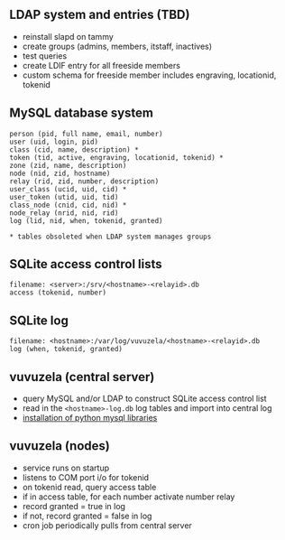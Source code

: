 
LDAP system and entries (TBD)
-----------------------------
- reinstall slapd on tammy
- create groups (admins, members, itstaff, inactives)
- test queries
- create LDIF entry for all freeside members
- custom schema for freeside member includes engraving, locationid, tokenid

MySQL database system
---------------------
    person (pid, full name, email, number)
    user (uid, login, pid)
    class (cid, name, description) *
    token (tid, active, engraving, locationid, tokenid) *
    zone (zid, name, description) 
    node (nid, zid, hostname)
    relay (rid, zid, number, description)
    user_class (ucid, uid, cid) *
    user_token (utid, uid, tid)
    class_node (cnid, cid, nid) *
    node_relay (nrid, nid, rid)
    log (lid, nid, when, tokenid, granted)

    * tables obsoleted when LDAP system manages groups

SQLite access control lists
---------------------------
    filename: <server>:/srv/<hostname>-<relayid>.db
    access (tokenid, number)

SQLite log
----------
    filename: <hostname>:/var/log/vuvuzela/<hostname>-<relayid>.db
    log (when, tokenid, granted)

vuvuzela (central server)
-------------------------
- query MySQL and/or LDAP to construct SQLite access control list
- read in the `<hostname>-log.db` log tables and import into central log
- [installation of python mysql libraries](http://codeinthehole.com/writing/how-to-set-up-mysql-for-python-on-ubuntu/)

vuvuzela (nodes)
----------------
- service runs on startup
- listens to COM port i/o for tokenid
- on tokenid read, query access table
- if in access table, for each number activate number relay
- record granted = true in log
- if not, record granted = false in log
- cron job periodically pulls from central server



